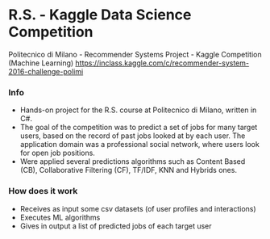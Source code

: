 # R.S. - Kaggle Data Science Competition
Politecnico di Milano - Recommender Systems Project - Kaggle Competition (Machine Learning)
https://inclass.kaggle.com/c/recommender-system-2016-challenge-polimi

### Info ###
* Hands-on project for the R.S. course at Politecnico di Milano, written in C#.
* The goal of the competition was to predict a set of jobs for many target users, based on the record of past jobs looked at by each user. The application domain was a professional social network, where users look for open job positions.
* Were applied several predictions algorithms such as Content Based (CB), Collaborative Filtering (CF), TF/IDF, KNN and Hybrids ones.

### How does it work ###
* Receives as input some csv datasets (of user profiles and interactions)
* Executes ML algorithms
* Gives in output a list of predicted jobs of each target user
